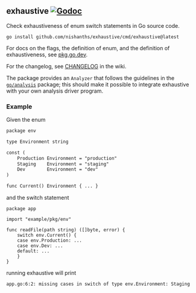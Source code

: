## exhaustive [![Godoc][2]][1]

Check exhaustiveness of enum switch statements in Go source code.

```
go install github.com/nishanths/exhaustive/cmd/exhaustive@latest
```

For docs on the flags, the definition of enum, and the definition of
exhaustiveness, see [pkg.go.dev][6].

For the changelog, see [CHANGELOG][changelog] in the wiki.

The package provides an `Analyzer` that follows the guidelines in the
[`go/analysis`][3] package; this should make it possible to integrate
exhaustive with your own analysis driver program.

### Example

Given the enum

```diff
package env

type Environment string

const (
	Production Environment = "production"
	Staging    Environment = "staging"
	Dev        Environment = "dev"
)

func Current() Environment { ... }
```

and the switch statement

```
package app

import "example/pkg/env"

func readFile(path string) ([]byte, error) {
	switch env.Current() {
	case env.Production: ...
	case env.Dev: ...
	default: ...
	}
}
```

running exhaustive will print

```
app.go:6:2: missing cases in switch of type env.Environment: Staging
```

[1]: https://godoc.org/github.com/nishanths/exhaustive
[2]: https://godoc.org/github.com/nishanths/exhaustive?status.svg
[3]: https://pkg.go.dev/golang.org/x/tools/go/analysis
[6]: https://pkg.go.dev/github.com/nishanths/exhaustive#section-documentation
[changelog]: https://github.com/nishanths/exhaustive/wiki/CHANGELOG
